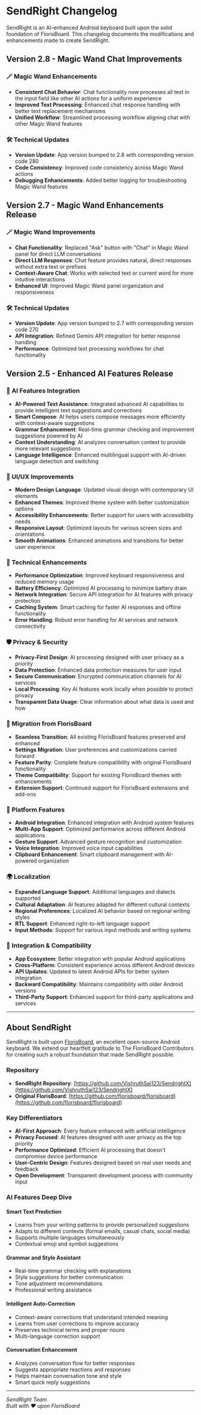 # SendRight Changelog

SendRight is an AI-enhanced Android keyboard built upon the solid foundation of FlorisBoard. This changelog documents the modifications and enhancements made to create SendRight.

## Version 2.8 - Magic Wand Chat Improvements

### 🪄 Magic Wand Enhancements
- **Consistent Chat Behavior**: Chat functionality now processes all text in the input field like other AI actions for a uniform experience
- **Improved Text Processing**: Enhanced chat response handling with better text replacement mechanisms
- **Unified Workflow**: Streamlined processing workflow aligning chat with other Magic Wand features

### 🛠️ Technical Updates
- **Version Update**: App version bumped to 2.8 with corresponding version code 280
- **Code Consistency**: Improved code consistency across Magic Wand actions
- **Debugging Enhancements**: Added better logging for troubleshooting Magic Wand features

## Version 2.7 - Magic Wand Enhancements Release

### 🪄 Magic Wand Improvements
- **Chat Functionality**: Replaced "Ask" button with "Chat" in Magic Wand panel for direct LLM conversations
- **Direct LLM Responses**: Chat feature provides natural, direct responses without extra text or prefixes
- **Context-Aware Chat**: Works with selected text or current word for more intuitive interactions
- **Enhanced UI**: Improved Magic Wand panel organization and responsiveness

### 🛠️ Technical Updates
- **Version Update**: App version bumped to 2.7 with corresponding version code 270
- **API Integration**: Refined Gemini API integration for better response handling
- **Performance**: Optimized text processing workflows for chat functionality

## Version 2.5 - Enhanced AI Features Release

### 🤖 AI Features Integration
- **AI-Powered Text Assistance**: Integrated advanced AI capabilities to provide intelligent text suggestions and corrections
- **Smart Compose**: AI helps users compose messages more efficiently with context-aware suggestions
- **Grammar Enhancement**: Real-time grammar checking and improvement suggestions powered by AI
- **Context Understanding**: AI analyzes conversation context to provide more relevant suggestions
- **Language Intelligence**: Enhanced multilingual support with AI-driven language detection and switching

### 🎨 UI/UX Improvements
- **Modern Design Language**: Updated visual design with contemporary UI elements
- **Enhanced Themes**: Improved theme system with better customization options
- **Accessibility Enhancements**: Better support for users with accessibility needs
- **Responsive Layout**: Optimized layouts for various screen sizes and orientations
- **Smooth Animations**: Enhanced animations and transitions for better user experience

### 🔧 Technical Enhancements
- **Performance Optimization**: Improved keyboard responsiveness and reduced memory usage
- **Battery Efficiency**: Optimized AI processing to minimize battery drain
- **Network Integration**: Secure API integration for AI features with privacy protection
- **Caching System**: Smart caching for faster AI responses and offline functionality
- **Error Handling**: Robust error handling for AI services and network connectivity

### 🛡️ Privacy & Security
- **Privacy-First Design**: AI processing designed with user privacy as a priority
- **Data Protection**: Enhanced data protection measures for user input
- **Secure Communication**: Encrypted communication channels for AI services
- **Local Processing**: Key AI features work locally when possible to protect privacy
- **Transparent Data Usage**: Clear information about what data is used and how

### 🔄 Migration from FlorisBoard
- **Seamless Transition**: All existing FlorisBoard features preserved and enhanced
- **Settings Migration**: User preferences and customizations carried forward
- **Feature Parity**: Complete feature compatibility with original FlorisBoard functionality
- **Theme Compatibility**: Support for existing FlorisBoard themes with enhancements
- **Extension Support**: Continued support for FlorisBoard extensions and add-ons

### 📱 Platform Features
- **Android Integration**: Enhanced integration with Android system features
- **Multi-App Support**: Optimized performance across different Android applications
- **Gesture Support**: Advanced gesture recognition and customization
- **Voice Integration**: Improved voice input capabilities
- **Clipboard Enhancement**: Smart clipboard management with AI-powered organization

### 🌍 Localization
- **Expanded Language Support**: Additional languages and dialects supported
- **Cultural Adaptation**: AI features adapted for different cultural contexts
- **Regional Preferences**: Localized AI behavior based on regional writing styles
- **RTL Support**: Enhanced right-to-left language support
- **Input Methods**: Support for various input methods and writing systems

### 🔗 Integration & Compatibility
- **App Ecosystem**: Better integration with popular Android applications
- **Cross-Platform**: Consistent experience across different Android devices
- **API Updates**: Updated to latest Android APIs for better system integration
- **Backward Compatibility**: Maintains compatibility with older Android versions
- **Third-Party Support**: Enhanced support for third-party applications and services

---

## About SendRight

SendRight is built upon [FlorisBoard](https://github.com/florisboard/florisboard), an excellent open-source Android keyboard. We extend our heartfelt gratitude to The FlorisBoard Contributors for creating such a robust foundation that made SendRight possible.

### Repository
- **SendRight Repository**: [https://github.com/VishruthSai123/SendrightX](https://github.com/VishruthSai123/SendrightX)
- **Original FlorisBoard**: [https://github.com/florisboard/florisboard](https://github.com/florisboard/florisboard)

### Key Differentiators
- **AI-First Approach**: Every feature enhanced with artificial intelligence
- **Privacy Focused**: AI features designed with user privacy as the top priority
- **Performance Optimized**: Efficient AI processing that doesn't compromise device performance
- **User-Centric Design**: Features designed based on real user needs and feedback
- **Open Development**: Transparent development process with community input

### AI Features Deep Dive

#### Smart Text Prediction
- Learns from your writing patterns to provide personalized suggestions
- Adapts to different contexts (formal emails, casual chats, social media)
- Supports multiple languages simultaneously
- Contextual emoji and symbol suggestions

#### Grammar and Style Assistant
- Real-time grammar checking with explanations
- Style suggestions for better communication
- Tone adjustment recommendations
- Professional writing assistance

#### Intelligent Auto-Correction
- Context-aware corrections that understand intended meaning
- Learns from user corrections to improve accuracy
- Preserves technical terms and proper nouns
- Multi-language correction support

#### Conversation Enhancement
- Analyzes conversation flow for better responses
- Suggests appropriate reactions and responses
- Helps maintain conversation tone and style
- Smart quick reply suggestions

---

*SendRight Team*  
*Built with ❤️ upon FlorisBoard*
